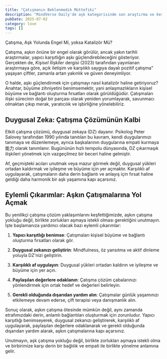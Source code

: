 ```yaml
---
title: "Çatışmanın Beklenmedik Müttefiki"
description: "MindVerse Daily'de aşk kategorisinde son araştırma ve keşifleri keşfedin."
pubDate: 2025-07-02
category: love
tags: []
---
```


Çatışma, Aşk Yolunda Engel Mi, yoksa Katalizör Mü?

Çatışma, aşkın önüne bir engel olarak görülür, ancak yakın tarihli araştırmalar, yapıcı karşıtlığın aşkı güçlendirebileceğini gösteriyor. Gerçekten de, _Kişisel İlişkiler_ dergisi (2023) tarafından yayınlanan araştırmaya göre, açık iletişim ve karşılıklı saygıya dayalı pozitif çatışma" yaşayan çiftler, zamanla artan yakınlık ve güven deneyimliyor.

O halde, aşkı güçlendirmek için çatışmayı nasıl katalizör haline getiriyoruz? Anahtar, büyüme zihniyetini benimsemektir, yani anlaşmazlıkların kişisel büyüme ve bağlantı oluşturma fırsatları olarak görüldüğüdür. Çatışmaları ilişki sürecinin doğal bir parçası olarak yeniden yorumlayarak, savunmacı olmaktan çıkıp merak, yaratıcılık ve işbirliğine yönelebiliriz.

## **Duygusal Zeka: Çatışma Çözümünün Kalbi**

Etkili çatışma çözümü, duygusal zekaya (DZ) dayanır. Psikolog Peter Salovey tarafından 1990 yılında tanıtılan bu kavram, kendi duygularımızı tanımaya ve düzenlemeye, ayrıca başkalarının duygularına empati kurmaya能力 olarak tanımlanır. Bugününün hızlı tempolu dünyasında, DZ çıkarmaşık ilişkileri yönetmek için vazgeçilmez bir beceri haline gelmiştir.

Af, geçmişteki acıları unutmak veya mazur görmek değil, duygusal yükleri ortadan kaldırmak ve iyileşme ve büyüme için yer açmaktır. Karşılıklı af uygulayarak, çatışmaların daha derin bağlantı ve anlayış için fırsat haline geldiği daha harmonik bir aşk yaşamına kapı açarsınız.

## **Eylemli Çıkarımlar: Aşkın Çatışmalarına Yol Açmak**

Bu yenilikçi çatışma çözüm yaklaşımlarını keşfettiğimizde, aşkın çatışma yokluğu değil, birlikte zorlukları aşmaya istekli olması gerektiğini unutmayın. İşte başlamanıza yardımcı olacak bazı eylemli çıkarımlar:

1. **Yapıcı karşıtlığı benimse**: Çatışmaları kişisel büyüme ve bağlantı oluşturma fırsatları olarak gör.

2. **Duygusal zekanızı geliştirin**: Mindfulness, öz yansıtma ve aktif dinleme yoluyla DZ'nizi geliştirin.

3. **Karşılıklı af uygulayın**: Duygusal yükleri ortadan kaldırın ve iyileşme ve büyüme için yer açın.

4. **Paylaşılan değerlere odaklanın**: Çatışma çözüm çabalarınızı yönlendirmek için ortak hedef ve değerleri belirleyin.

5. **Gerekli olduğunda dışarıdan yardım alın**: Çatışmalar günlük yaşamınızı etkilemeye devam ederse, çift terapisi veya danışmanlık alın.

Sonuç olarak, aşkın çatışma ötesinde mümkün değil, aynı zamanda etrafımızdaki derin, anlamlı bağlantıları oluşturmak için zorunludur. Yapıcı karşıtlığı benimseyerek, duygusal zekanızı geliştirerek, karşılıklı af uygulayarak, paylaşılan değerlere odaklanarak ve gerekli olduğunda dışarıdan yardım alarak, aşkın çatışmalarına kapı açarsınız.

Unutmayın, aşk çatışma yokluğu değil, birlikte zorlukları aşmaya istekli olma ve birbirimize karşı derin bir bağlılık ve empati ile birlikte yönelme anlamına gelir.
